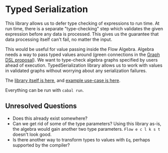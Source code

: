 # Typed Serialization

This library allows us to defer type checking of expressions to run time. At run time, there is a separate "type-checking" step which validates the given expression before any data is processed. This gives us the guarantee that data processing itself can't fail, no matter the input.

This would be useful for value passing inside the Flow Algebra. Algebra needs a way to pass typed values around (green connections in the [Graph DSL proposal](https://scriveab.atlassian.net/wiki/spaces/EN/pages/3088646145/8+-+Graph+DSL)). We want to type-check algebra graphs specified by users ahead of execution. TypedSerialization library allows us to work with values in validated graphs without worrying about any serialization failures.

The [library itself is here](src/TypedSerialization.hs), and [example use-case is here](app/Main.hs).

Everything can be run with `cabal run`.

## Unresolved Questions

* Does this already exist somewhere?
* Can we get rid of some of the type parameters? Using this library as-is, the algebra would gain another two type parameters. `Flow e c l k s t` doesn't look good.
* Is there another way to transform types to values with `Eq`, perhaps supported by the compiler?
